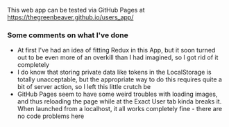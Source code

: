 This web app can be tested via GitHub Pages at https://thegreenbeaver.github.io/users_app/
<h3>Some comments on what I've done</h3>
<ul>
<li>At first I've had an idea of fitting Redux in this App, but it soon turned out to be even more of an overkill than 
I had imagined, so I got rid of it completely</li>
<li>I do know that storing private data like tokens in the LocalStorage is totally unacceptable, but the appropriate 
  way to do this requires quite a bit of server action, so I left this little crutch be</li>
<li>GitHub Pages seem to have some weird troubles with loading images, and thus reloading the page while at the Exact 
User tab kinda breaks it. When launched from a localhost, it all works completely fine - there are no code problems here</li>
</ul>
